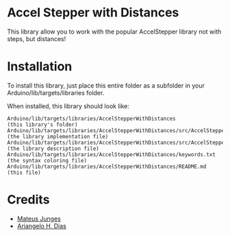 # Accel Stepper with Distances

This library allow you to work with the popular AccelStepper library not with steps, but distances!

# Installation

To install this library, just place this entire folder as a subfolder in your
Arduino/lib/targets/libraries folder.

When installed, this library should look like:

```text
Arduino/lib/targets/libraries/AccelStepperWithDistances              			  (this library's folder)
Arduino/lib/targets/libraries/AccelStepperWithDistances/src/AccelStepperWithDistances.cpp (the library implementation file)
Arduino/lib/targets/libraries/AccelStepperWithDistances/src/AccelStepperWithDistances.h   (the library description file)
Arduino/lib/targets/libraries/AccelStepperWithDistances/keywords.txt 			  (the syntax coloring file)
Arduino/lib/targets/libraries/AccelStepperWithDistances/README.md   	     	          (this file)
```

# Credits

- [Mateus Junges][me]
- [Ariangelo H. Dias][ariangelo]

[me]: https://twitter.com/mateusjungess
[ariangelo]: https://github.com/ariangelo
